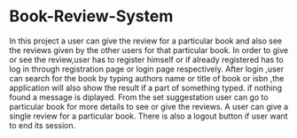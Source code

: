 # Book-Review-System
In this project a user can give the review for a particular book and also see the reviews given by the other users for that particular book.
In order to give or see the review,user has to register himself or if already registered has to log in through registration page or login page respectively.
After login ,user can search for the book by typing authors name or title of book or isbn ,the application will also show the result if a part of something typed.
if nothing found a message is diplayed.
From the set suggestation user can go to particular book for more details to see or give the reviews.
A user can give a single review for  a particular book.
There is also a logout button if user want to end its session.
